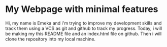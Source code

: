 # My Webpage with minimal features

Hi, my name is Emeka and i'm trying to improve my development skills and track them using a VCS as git and github to track my progress.
Today, i will be making my this README file and an index.html file on github.
Then i will clone the repository into my local machine.
